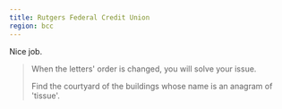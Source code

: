 ```yaml
---
title: Rutgers Federal Credit Union
region: bcc
---
```


Nice job.

> When the letters' order is changed, you will solve your issue.
>
> Find the courtyard of the buildings whose name is an anagram of 'tissue'.
